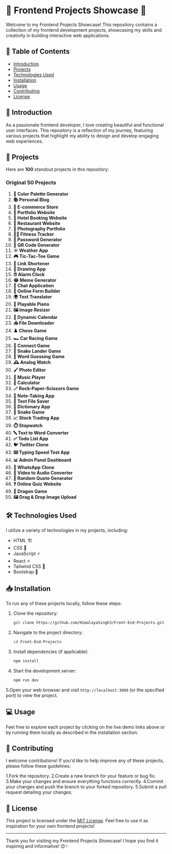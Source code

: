 # 🌟 Frontend Projects Showcase 🌟

Welcome to my Frontend Projects Showcase! This repository contains a collection of my frontend development projects, showcasing my skills and creativity in building interactive web applications.

## 📖 Table of Contents

- [Introduction](#introduction)
- [Projects](#projects)
- [Technologies Used](#technologies-used)
- [Installation](#installation)
- [Usage](#usage)
- [Contributing](#contributing)
- [License](#license)

## 🎉 Introduction

As a passionate frontend developer, I love creating beautiful and functional user interfaces. This repository is a reflection of my journey, featuring various projects that highlight my ability to design and develop engaging web experiences.

## 🚀 Projects

Here are **100** standout projects in this repository:

### Original 50 Projects

1. **🌈 Color Palette Generator**
2. **📚 Personal Blog**
3. **🛒 E-commerce Store**
4. **🎨 Portfolio Website**
5. **🏨 Hotel Booking Website**
6. **🍔 Restaurant Website**
7. **📸 Photography Portfolio**
8. **🏋️‍♂️ Fitness Tracker**
9. **🔑 Password Generator**
10. **📱 QR Code Generator**
11. **☀️ Weather App**
12. **🎮 Tic-Tac-Toe Game**
13. **🔗 Link Shortener**
14. **🎨 Drawing App**
15. **⏰ Alarm Clock**
16. **😂 Meme Generator**
17. **💬 Chat Application**
18. **📄 Online Form Builder**
19. **🌍 Text Translator**
20. **🎹 Playable Piano**
21. **🖼️ Image Resizer**
22. **📅 Dynamic Calendar**
23. **📥 File Downloader**
24. **♟️ Chess Game**
25. **🏎️ Car Racing Game**
26. **🔗 Connect Game**
27. **🐍 Snake Lander Game**
28. **🧩 Word Guessing Game**
29. **🕰️ Analog Watch**
30. **🖌️ Photo Editor**
31. **🎵 Music Player**
32. **🧮 Calculator**
33. **🪄 Rock-Paper-Scissors Game**
34. **📝 Note-Taking App**
35. **💾 Text File Saver**
36. **📖 Dictionary App**
37. **🐍 Snake Game**
38. **📈 Stock Trading App**
39. **⏱️ Stopwatch**
40. **🔤 Text to Word Converter**
41. **✅ Todo List App**
42. **🐦 Twitter Clone**
43. **⌨️ Typing Speed Test App**
44. **📊 Admin Panel Dashboard**
45. **💬 WhatsApp Clone**
46. **🎥 Video to Audio Converter**
47. **💬 Random Quote Generator**
48. **❓ Online Quiz Website**
49. **🐉 Dragon Game**
50. **🖼️ Drag & Drop Image Upload**



## 🛠️ Technologies Used

I utilize a variety of technologies in my projects, including:

- HTML 🏗️
- CSS 🎨
- JavaScript ⚡
- React ⚛️
- Tailwind CSS 🌊
- Bootstrap 🥤

## 📥 Installation

To run any of these projects locally, follow these steps:

1. Clone the repository:
   ```bash
   git clone https://github.com/HimalayaSingh3/Front-End-Projects.git
   ```

2. Navigate to the project directory:
   ```bash
   cd Front-End-Projects
   ```

3. Install dependencies (if applicable):
   ```bash
   npm install
   ```

4. Start the development server:
   ```bash
   npm run dev
   ```

5.Open your web browser and visit `http://localhost:3000` (or the specified port) to view the project.

## 💻 Usage

Feel free to explore each project by clicking on the live demo links above or by running them locally as described in the installation section.

## 🤝 Contributing

I welcome contributions! If you'd like to help improve any of these projects, please follow these guidelines:

1.Fork the repository.
2.Create a new branch for your feature or bug fix.
3.Make your changes and ensure everything functions correctly.
4.Commit your changes and push the branch to your forked repository.
5.Submit a pull request detailing your changes.

## 📄 License

This project is licensed under the [MIT License](LICENSE). Feel free to use it as inspiration for your own frontend projects!

---

Thank you for visiting my Frontend Projects Showcase! I hope you find it inspiring and informative! 😊✨ 

